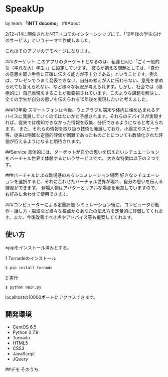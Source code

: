 # SpeakUp 
by team 「**iNTT docomo**」
##About

2/12~/14に開催されたNTTドコモのインターンシップにて、「10年後の学生向けのサービス」というテーマで作成しました。  

これはそのアプリのデモページになります。

###ターゲット
このアプリのターゲットとなるのは、私達と同じ「ごく一般的な（平凡な大）学生」」に設定しています。 彼らが抱える問題としては、「自分の意思を聞き手側に正確に伝える能力が不十分である」ということです。例えば、プレゼンでうまく発表できない、自分の考えが人に伝わらない、意見を求められても答えられない、など様々な状況が考えられます。しかし、社会では（積極的に）自己表現をすることが重要視されています。このような課題を解決し、全ての学生が自分の思いを伝えられる10年後を実現したいと考えました。

###10年後
スマートフォンは今後、ウェアラブル端末や体内に埋め込まれるデバイスに発展していくのではないかと予想されます。それらのデバイスが実現すれば、従来では検知できなかった情報を収集、分析できるようになると考えられます。
また、それらの情報を取り扱う技術も発展しており、小論文やスピーチ等、従来は明確な定量的評価が困難であったものごとについても数値化された評価が行えるようになると期待されます。

##Service
具体的には、ターゲットが自分の思いを伝えたいシチュエーションをバーチャル世界で体験するというサービスです。
大きな特徴は以下の２つです。

###バーチャルによる臨場感のあるシュミレーション場面
好きなシチュエーションを選択すると、それに合わせたバーチャル世界が現れ、自分の思いを伝える練習ができます。
登場人物はアバターとリアルな場合を用意していますので、お好みに合わせて使用できます。

###コンピューターによる定量評価
シミュレーション後に、コンピュータが動作・話し方・脳波など様々な視点からあなたの伝え方を定量的に評価してくれます。また、今後改善すべき点やアドバイス等も提案してくれます。


## 使い方
※pipをインストール済みとする。

1 Tornadeのインストール  


```
$ pip install tornado
```

2 実行 

```
$ python main.py
```

localhostの10000ポートにアクセスできます。


## 開発環境
+ CentOS 6.5
+ Python 2.7.9
 + Tornado
+ HTML5
+ CSS3
+ JavaScript
 + JQuery

##デモ
そのうち